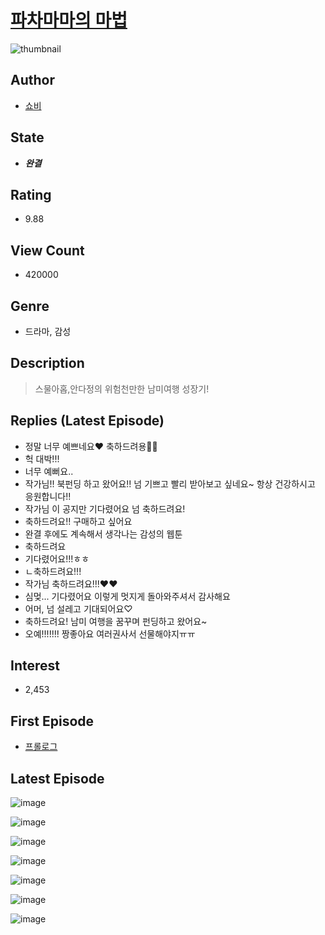 # [파차마마의 마법](https://comic.naver.com/bestChallenge/list?titleId=718025)
![thumbnail](https://image-comic.pstatic.net/user_contents_data/challenge_comic/2023/03/13/315471/upload_3544956768829583970_480x623.jpeg)

## Author
- [쇼비](https://comic.naver.com/artistTitle?id=315471)

## State
- ***완결***

## Rating
- 9.88

## View Count
- 420000

## Genre
- 드라마, 감성

## Description
> 스물아홉,안다정의 위험천만한 남미여행 성장기!

## Replies (Latest Episode)
- 정말 너무 예쁘네요♥️ 축하드려용👍🏻
- 헉 대박!!!
- 너무 예뻐요..
- 작가님!! 북펀딩 하고 왔어요!! 넘 기쁘고 빨리 받아보고 싶네요~ 항상 건강하시고 응원합니다!!
- 작가님 이 공지만 기다렸어요 넘 축하드려요!
- 축하드려요!! 구매하고 싶어요
- 완결 후에도 계속해서 생각나는 감성의 웹툰
- 축하드려요
- 기다렸어요!!!ㅎㅎ
- ㄴ축하드려요!!!
- 작가님 축하드려요!!!❤❤
- 심멎... 기다렸어요 이렇게 멋지게 돌아와주셔서 감사해요
- 어머, 넘 설레고 기대되어요♡
- 축하드려요! 남미 여행을 꿈꾸며 펀딩하고 왔어요~
- 오예!!!!!!! 짱좋아요 여러권사서 선물해야지ㅠㅠ

## Interest
- 2,453

## First Episode
- [프롤로그](https://comic.naver.com/bestChallenge/detail?titleId=718025&no=1)

## Latest Episode
![image](https://image-comic.pstatic.net/user_contents_data/challenge_comic/2020/04/22/315471/upload_4049078444253012790.jpeg)

![image](https://image-comic.pstatic.net/user_contents_data/challenge_comic/2020/04/22/315471/upload_4136055104671409763.jpeg)

![image](https://image-comic.pstatic.net/user_contents_data/challenge_comic/2020/04/22/315471/upload_3904961972062544944.jpeg)

![image](https://image-comic.pstatic.net/user_contents_data/challenge_comic/2020/04/22/315471/upload_3979273526249076069.jpeg)

![image](https://image-comic.pstatic.net/user_contents_data/challenge_comic/2020/04/22/315471/upload_3990580022488871224.jpeg)

![image](https://image-comic.pstatic.net/user_contents_data/challenge_comic/2020/04/23/315471/upload_3835150650165048376.jpeg)

![image](https://image-comic.pstatic.net/user_contents_data/challenge_comic/2020/04/22/315471/upload_7293686456943403826.jpeg)
